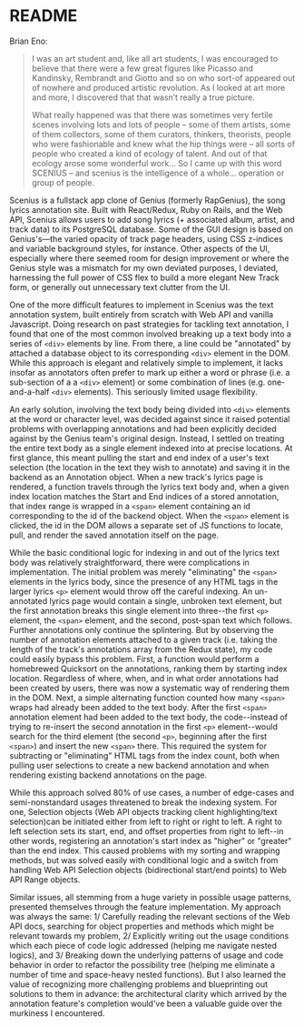 # README

Brian Eno:

> I was an art student and, like all art students, I was encouraged to believe that there were a few great figures like Picasso and Kandinsky, Rembrandt and Giotto and so on who sort-of appeared out of nowhere and produced artistic revolution. As I looked at art more and more, I discovered that that wasn’t really a true picture.
> 
> What really happened was that there was sometimes very fertile scenes involving lots and lots of people – some of them artists, some of them collectors, some of them curators, thinkers, theorists, people who were fashionable and knew what the hip things were – all sorts of people who created a kind of ecology of talent. And out of that ecology arose some wonderful work... So I came up with this word SCENIUS – and scenius is the intelligence of a whole… operation or group of people.

Scenius is a fullstack app clone of Genius (formerly RapGenius), the song lyrics annotation site. Built with React/Redux, Ruby on Rails, and the Web API, Scenius allows users to add song lyrics (+ associated album, artist, and track data) to its PostgreSQL database. Some of the GUI design is based on Genius's—the varied opacity of track page headers, using CSS z-indices and variable background styles, for instance. Other aspects of the UI, especially where there seemed room for design improvement or where the Genius style was a mismatch for my own deviated purposes, I deviated, harnessing the full power of CSS flex to build a more elegant New Track form, or generally out unnecessary text clutter from the UI.

One of the more difficult features to implement in Scenius was the text annotation system, built entirely from scratch with Web API and vanilla Javascript. Doing research on past strategies for tackling text annotation, I found that one of the most common involved breaking up a text body into a series of `<div>` elements by line. From there, a line could be "annotated" by attached a database object to its corresponding `<div>` element in the DOM. While this approach is elegant and relatively simple to implement, it lacks insofar as annotators often prefer to mark up either a word or phrase (i.e. a sub-section of a a `<div>` element) or some combination of lines (e.g. one-and-a-half `<div>` elements). This seriously limited usage flexibility.

An early solution, involving the text body being divided into `<div>` elements at the word or character level, was decided against since it raised potential problems with overlapping annotations and had been explicitly decided against by the Genius team's original design. Instead, I settled on treating the entire text body as a single element indexed into at precise locations. At first glance, this meant pulling the start and end index of a user's text selection (the location in the text they wish to annotate) and saving it in the backend as an Annotation object. When a new track's lyrics page is rendered, a function travels through the lyrics text body and, when a given index location matches the Start and End indices of a stored annotation, that index range is wrapped in a `<span>` element containing an id corresponding to the id of the backend object. When the `<span>` element is clicked, the id in the DOM allows a separate set of JS functions to locate, pull, and render the saved annotation itself on the page.

While the basic conditional logic for indexing in and out of the lyrics text body was relatively straightforward, there were complications in implementation. The initial problem was merely "eliminating" the `<span>` elements in the lyrics body, since the presence of any HTML tags in the larger lyrics `<p>` element would throw off the careful indexing. An un-annotated lyrics page would contain a single, unbroken text element, but the first annotation breaks this single element into three--the first `<p>` element, the `<span>` element, and the second, post-span text which follows. Further annotations only continue the splintering. But by observing the number of annotation elements attached to a given track (i.e. taking the length of the track's annotations array from the Redux state), my code could easily bypass this problem. First, a function would perform a homebrewed Quicksort on the annotations, ranking them by starting index location. Regardless of where, when, and in what order annotations had been created by users, there was now a systematic way of rendering them in the DOM. Next, a simple alternating function counted how many `<span>` wraps had already been added to the text body. After the first `<span>` annotation element had been added to the text body, the code--instead of trying to re-insert the second annotation in the first `<p>` element--would search for the third element (the second `<p>`, beginning after the first `<span>`) and insert the new `<span>` there. This required the system for subtracting or "eliminating" HTML tags from the index count, both when pulling user selections to create a new backend annotation and when rendering existing backend annotations on the page.

While this approach solved 80% of use cases, a number of edge-cases and semi-nonstandard usages threatened to break the indexing system. For one, Selection objects (Web API objects tracking client highlighting/text selection)can be initiated either from left to right or right to left. A right to left selection sets its start, end, and offset properties from right to left--in other words, registering an annotation's start index as "higher" or "greater" than the end index. This caused problems with my sorting and wrapping methods, but was solved easily with conditional logic and a switch from handling Web API Selection objects (bidirectional start/end points) to Web API Range objects. 

Similar issues, all stemming from a huge variety in possible usage patterns, presented themselves through the feature implementation. My approach was always the same: 1/ Carefully reading the relevant sections of the Web API docs, searching for object properties and methods which might be relevant towards my problem, 2/ Explicitly writing out the usage conditions which each piece of code logic addressed (helping me navigate nested logics), and 3/ Breaking down the underlying patterns of usage and code behavior in order to refactor the possibility tree (helping me eliminate a number of time and space-heavy nested functions). But I also learned the value of recognizing more challenging problems and blueprinting out solutions to them in advance: the architectural clarity which arrived by the annotation feature's completion would've been a valuable guide over the murkiness I encountered.
